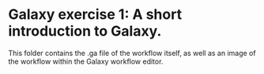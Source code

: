 # Galaxy exercise 1: A short introduction to Galaxy.

This folder contains the .ga file of the workflow itself, as well as an image of the workflow within the Galaxy workflow editor.
